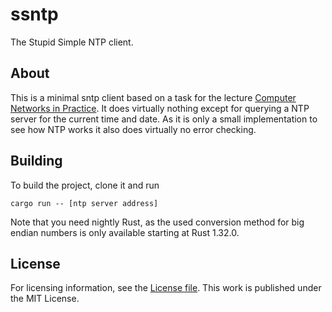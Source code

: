 # ssntp

The Stupid Simple NTP client.

## About

This is a minimal sntp client based on a task for the lecture [Computer Networks in Practice](https://tu-dresden.de/ing/informatik/sya/professur-fuer-rechnernetze/studium/lehrveranstaltungen/lehrveranstaltungsdetails?ln=de&lv_id=21). It does virtually nothing except for querying a NTP server for the current time and date. As it is only a small implementation to see how NTP works it also does virtually no error checking.

## Building

To build the project, clone it and run

```
cargo run -- [ntp server address]
```

Note that you need nightly Rust, as the used conversion method for big endian numbers is only available starting at Rust 1.32.0.

## License

For licensing information, see the [License file](LICENSE). This work is published under the MIT License.
